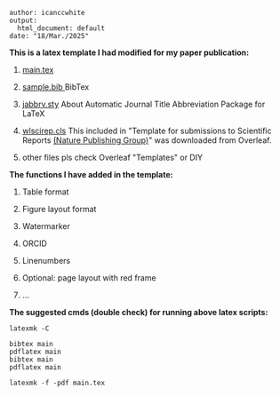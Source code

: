 ```title: "Latex template"
author: icanccwhite
output:
  html_document: default
date: "18/Mar./2025"
```



**This is a latex template I had modified for my paper publication:**

1. [main.tex](/blog/Latex/main.tex)

2. [sample.bib ](/blog/Latex/sample.bib) BibTex

3. [jabbrv.sty](/blog/Latex/jabbrv.sty)  About Automatic Journal Title Abbreviation Package for LaTeX

4. [wlscirep.cls](/blog/Latex/wlscirep.cls) This included in  "Template for submissions to Scientific Reports [(Nature Publishing Group)](http://www.nature.com/srep/index.html)" was  downloaded from Overleaf.

5. other files pls check Overleaf "Templates" or DIY

   

**The functions I have added in the template:**

1. Table format

2. Figure layout format

3. Watermarker

4. ORCID

5. Linenumbers

6. Optional: page layout with red frame

7. ...

   

**The suggested cmds (double check) for running above latex scripts:**



```
latexmk -C

bibtex main
pdflatex main
bibtex main
pdflatex main 

latexmk -f -pdf main.tex
```